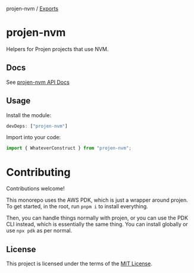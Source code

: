 projen-nvm / [Exports](modules.md)

# projen-nvm

Helpers for Projen projects that use NVM.

## Docs

See [projen-nvm API Docs](docs)

## Usage

Install the module:

```typescript
devDeps: ["projen-nvm"]
```

Import into your code:

```typescript
import { WhateverConstruct } from "projen-nvm";
```

# Contributing

Contributions welcome!

This monorepo uses the AWS PDK, which is just a wrapper around projen. To get started, in the root, run `pnpm i` to install everything.

Then, you can handle things normally with projen, or you can use the PDK CLI instead, which is essentially the same thing. You can install globally or use `npx pdk` as per normal.

## License

This project is licensed under the terms of the [MIT License](LICENSE.md).
